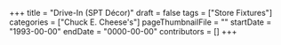 +++
title = "Drive-In (SPT Décor)"
draft = false
tags = ["Store Fixtures"]
categories = ["Chuck E. Cheese's"]
pageThumbnailFile = ""
startDate = "1993-00-00"
endDate = "0000-00-00"
contributors = []
+++
